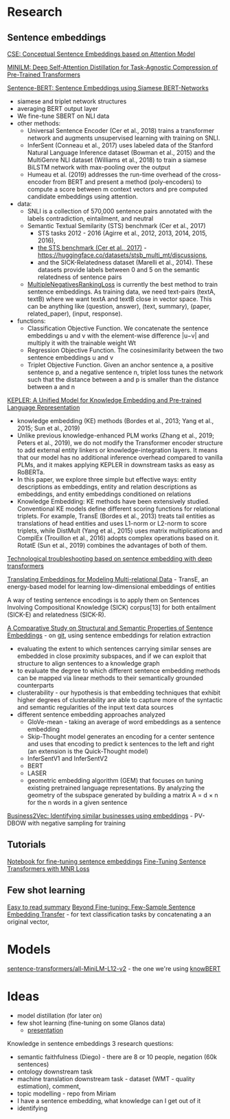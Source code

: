 # Research

## Sentence embeddings
[CSE: Conceptual Sentence Embeddings based on Attention Model](https://aclanthology.org/P16-1048.pdf)  

[MINILM: Deep Self-Attention Distillation for Task-Agnostic Compression of Pre-Trained Transformers](https://arxiv.org/pdf/2002.10957.pdf)  

[Sentence-BERT: Sentence Embeddings using Siamese BERT-Networks](https://arxiv.org/pdf/1908.10084.pdf)  
  - siamese and triplet network structures
  - averaging BERT output layer 
  - We fine-tune SBERT on NLI data
  - other methods:
    - Universal Sentence Encoder (Cer et al., 2018) trains a transformer network and augments unsupervised learning with training on SNLI.
    - InferSent (Conneau et al., 2017) uses labeled data of the Stanford Natural Language Inference dataset (Bowman et al., 2015) and the MultiGenre NLI dataset (Williams et al., 2018) to train a siamese BiLSTM network with max-pooling over the output
    - Humeau et al. (2019) addresses the run-time overhead of the cross-encoder from BERT and present a method (poly-encoders) to compute a score between m context vectors and pre computed candidate embeddings using attention.
  - data:
    - SNLI is a collection of 570,000 sentence pairs annotated with the labels contradiction, eintailment, and neutral
    - Semantic Textual Semilarity (STS) benchmark (Cer et al., 2017)
      - STS tasks 2012 - 2016 (Agirre et al., 2012, 2013, 2014, 2015, 2016), 
      - [the STS benchmark (Cer et al., 2017)](https://ixa2.si.ehu.eus/stswiki/index.php/STSbenchmark) - https://huggingface.co/datasets/stsb_multi_mt/discussions, 
      - and the SICK-Relatedness dataset (Marelli et al., 2014). These datasets provide labels between 0 and 5 on the semantic relatedness of sentence pairs
    - [MultipleNegativesRankingLoss](https://www.sbert.net/docs/package_reference/losses.html#multiplenegativesrankingloss) is currently the best method to train sentence embeddings. As training data, we need text-pairs (textA, textB) where we want textA and textB close in vector space. This can be anything like (question, answer), (text, summary), (paper, related_paper), (input, response).
  - functions:
    - Classification Objective Function. We concatenate the sentence embeddings u and v with the element-wise difference |u−v| and multiply it with the trainable weight Wt 
    - Regression Objective Function. The cosinesimilarity between the two sentence embeddings u and v
    - Triplet Objective Function. Given an anchor sentence a, a positive sentence p, and a negative sentence n, triplet loss tunes the network such that the distance between a and p is smaller than the distance between a and n


[KEPLER: A Unified Model for Knowledge Embedding and Pre-trained Language Representation](https://direct.mit.edu/tacl/article/doi/10.1162/tacl_a_00360/98089/KEPLER-A-Unified-Model-for-Knowledge-Embedding-and)
  - knowledge embedding (KE) methods (Bordes et al., 2013; Yang et al., 2015; Sun et al., 2019) 
  - Unlike previous knowledge-enhanced PLM works (Zhang et al., 2019; Peters et al., 2019), we do not modify the Transformer encoder structure to add external entity linkers or knowledge-integration layers. It means that our model has no additional inference overhead compared to vanilla PLMs, and it makes applying KEPLER in downstream tasks as easy as RoBERTa.
  - In this paper, we explore three simple but effective ways: entity descriptions as embeddings, entity and relation descriptions as embeddings, and entity embeddings conditioned on relations
  - Knowledge Embedding: KE methods have been extensively studied. Conventional KE models define different scoring functions for relational triplets. For example, TransE (Bordes et al., 2013) treats tail entities as translations of head entities and uses L1-norm or L2-norm to score triplets, while DistMult (Yang et al., 2015) uses matrix multiplications and ComplEx (Trouillon et al., 2016) adopts complex operations based on it. RotatE (Sun et al., 2019) combines the advantages of both of them.

[Technological troubleshooting based on sentence embedding with deep transformers](https://link.springer.com/content/pdf/10.1007/s10845-021-01797-w.pdf?pdf=button)  

[Translating Embeddings for Modeling Multi-relational Data](https://proceedings.neurips.cc/paper/2013/file/1cecc7a77928ca8133fa24680a88d2f9-Paper.pdf) - TransE, an energy-based model for learning low-dimensional embeddings of entities  

A way of testing sentence encodings is to apply them on Sentences Involving Compositional Knowledge (SICK) corpus[13] for both entailment (SICK-E) and relatedness (SICK-R).



[A Comparative Study on Structural and Semantic Properties of Sentence Embeddings](https://arxiv.org/pdf/2009.11226.pdf) - on [git](https://github.com/akalino/semanticstructural-sentences.), using sentence embeddings for relation extraction 
  - evaluating the extent to which sentences
carrying similar senses are embedded in close proximity subspaces, and if we can exploit that structure to align sentences
to a knowledge graph
  - to evaluate the degree to which different sentence
embedding methods can be mapped via linear methods to their
semantically grounded counterparts 
  - clusterability -  our hypothesis is that embedding techniques that exhibit higher degrees of clusterability are able to capture more of the syntactic and semantic regularities of the input text data sources
  - different sentence embedding approaches analyzed
    - GloVe-mean - taking an average of word embeddings as a sentence embedding
    - Skip-Thought model generates an encoding for a center sentence and uses that encoding to predict k sentences to the left and right (an extension is the Quick-Thought model)
    - InferSentV1 and InferSentV2
    - BERT
    - LASER
    - geometric embedding algorithm (GEM) that focuses on tuning existing pretrained language representations. By analyzing the geometry of the subspace generated by building a matrix A = d × n for the n words in a given sentence  

[Business2Vec: Identifying similar businesses using embeddings](https://medium.com/@eniola.alese/business2vec-identifying-similar-businesses-using-embeddings-part-i-82962fd3ecac) - PV-DBOW with negative sampling for training

## Tutorials

[Notebook for fine-tuning sentence embeddings](https://huggingface.co/blog/how-to-train-sentence-transformers)
[Fine-Tuning Sentence Transformers with MNR Loss](https://towardsdatascience.com/fine-tuning-sentence-transformers-with-mnr-loss-cd6a26685b81)


## Few shot learning
[Easy to read summary](https://www.nttdata.com/global/en/-/media/nttdataglobal/1_files/services/data-and-intelligence/few-shot_learning_in_natural_language_processing.pdf?rev=37e2bca167ad474485aa5de0978851f3)
[Beyond Fine-tuning: Few-Sample Sentence Embedding Transfer](https://aclanthology.org/2020.aacl-main.47.pdf) - for text classification tasks by concatenating a an original vector, 

# Models
[sentence-transformers/all-MiniLM-L12-v2](https://huggingface.co/sentence-transformers/all-MiniLM-L12-v2) - the one we're using
[knowBERT](https://github.com/allenai/kb)

# Ideas
- model distillation (for later on)  
- few shot learning (fine-tuning on some Glanos data)
  - [presentation](https://www.nttdata.com/global/en/-/media/nttdataglobal/1_files/services/data-and-intelligence/few-shot_learning_in_natural_language_processing.pdf?rev=37e2bca167ad474485aa5de0978851f3)



Knowledge in sentence embeddings 
3 research questions:  
- semantic faithfulness (Diego) - there are 8 or 10 people, negation (60k sentences)
- ontology downstream task 
- machine translation downstream task - dataset (WMT - quality estimation), comment, 
- topic modelling - repo from Miriam 
- I have a sentence embedding, what knowledge can I get out of it 
- identifying  


